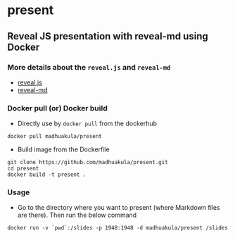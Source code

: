 # present
Reveal JS presentation with reveal-md using Docker
---

### More details about the `reveal.js` and `reveal-md`

- [reveal.js](https://github.com/hakimel/reveal.js)
- [reveal-md](https://github.com/webpro/reveal-md)

### Docker pull (or) Docker build

- Directly use by `docker pull` from the dockerhub

```
docker pull madhuakula/present
```

- Build image from the Dockerfile

```
git clone https://github.com/madhuakula/present.git
cd present
docker build -t present .
```

### Usage

- Go to the directory where you want to present (where Markdown files are there). Then run the below command
```
docker run -v `pwd`:/slides -p 1948:1948 -d madhuakula/present /slides
```
